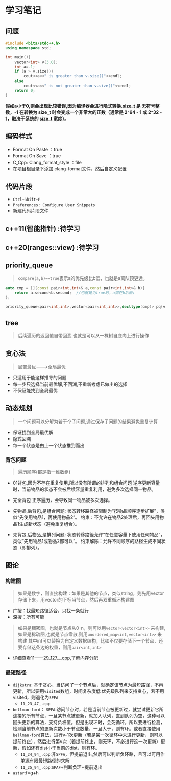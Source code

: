 # 学习笔记

## 问题

```c++
#include <bits/stdc++.h>
using namespace std;

int main(){
    vector<int> v(3,0);
    int a=-1;
    if (a > v.size())
        cout<<a<<" is greater than v.size()"<<endl;
    else
        cout<<a<<" is not greater than v.size()"<<endl;
    return 0;
}
```

**假如a小于0,则会出现比较错误,因为编译器会进行隐式转换.size_t 是 无符号整数，-1 在转换为 size_t 时会变成一个非常大的正数（通常是 2^64 - 1 或 2^32 - 1，取决于系统的 size_t 宽度）。**

## 编码样式

- Format On Paste ：true
- Format On Save ：true
- C_Cpp: Clang_format_style ：file
- 在项目根目录下添加.clang-format文件，然后自定义配置

## 代码片段

- `Ctrl+Shift+P`
- `Preferences: Configure User Snippets`
- 新建代码片段文件

## c++11(智能指针)  :待学习

## c++20(ranges::view)  :待学习

## priority_queue

> `compare(a,b)==true`表示a的优先级比b低，也就是a离队顶更远。

```c++
auto cmp = [](const pair<int,int>& a,const pair<int,int>& b){
    return a.second<b.second;  //也就是为true时，a排在b后面;
};

priority_queue<pair<int,int>,vector<pair<int,int>>,decltype(cmp)> pq(v.begin(),v.end(),cmp);
```

## tree

> 后续遍历的返回值自带回溯,也就是可以从一棵树自底向上进行操作

## 贪心法

>局部最优--->全局最优

- 只适用于能这样推导的问题
- 每一步只选择当前最优解,不回溯,不重新考虑已做出的选择
- 不保证能找到全局最优

## 动态规划

>一个问题可以分解为若干个子问题,通过保存子问题的结果避免重复计算

- 保证找到全局最优解
- 隐式回溯
- 每一个状态是由上一个状态推到而出

### 背包问题

>遍历顺序(都是指一维数组)

- 01背包,因为不存在重复使用,所以没有所谓的排列和组合问题
逆序更新容量时，当前物品的状态不会被后续容量重复利用，避免多次选择同一物品。

- 完全背包
正序遍历，会导致同一物品被多次选择。

- 先物品,后背包,是组合问题:
状态转移路径被限制为“按物品顺序逐步扩展”，类似“先使用物品1，再使用物品2”。
约束：不允许在物品2处理后，再回头用物品1生成新状态（避免重复组合）。

- 先背包,后物品,是排列问题:
状态转移路径允许“在任意容量下使用任何物品”，类似“先用物品1或物品2都可以”。
约束解除：允许不同顺序的路径生成不同状态（即排列）。

## 图论

### 构建图

> 如果是数字，则直接构建：如果是其他的节点，类似string，则先用vector存储下来，用vector的下标当节点，然后再双重循环构建图

- 广搜：找最短路径适合，只找一条就行
- 深搜：所有可能

>如果是稠密图，也就是节点从0-n，则可以用`vector<vector<int>>` 来构建,如果是稀疏图,也就是节点零散,则用`unordered_map<int,vector<int>>` 来构建
>其中int可以替换为自定义数据结构，比如不仅要存储下一个节点，还要存储这条边的权重，则用`pair<int,int>`

- 详细查看11——29_127__.cpp,了解内存分配

### 最短路径

- `dijkstra`: 基于贪心，当访问了一个节点后，就确定该节点为最短路径，不再更新，所以要用`visited`数组，时间复杂度低   优先级队列来支持贪心，若不用visited，则退化为`SPFA`
  - `11_23_47_.cpp`
- `bellman-ford`： `SPFA`:访问节点时，若是当前节点被更新过，就尝试更新它所连接的所有节点，一旦某节点被更新，就加入队列，直到队列为空，这种可以回头更新的算法，支持负权值。但是出现环时，会死循环，所以要进行检测，检测当前节点的更新次数小于节点数量，一旦大于，则有环。或者直接使用`bellman-ford`算法，进行v-1次更新（若是某一次循环中未进行更新，则可以提前终止），然后进行第v次（若提前终止，则无环，不必进行这一次更新）更新，假如还有dist小于当前的dist，则有环。
  - `11_24_94_.cpp`:非`SPFA`，但提前退出,然后可以判断负环路，且可以可用作单源有限最短路径的求解
  - `11_25_94_.cpp`:`SPAF`+判断负环+提前退出
- `astar`:f=g+h
